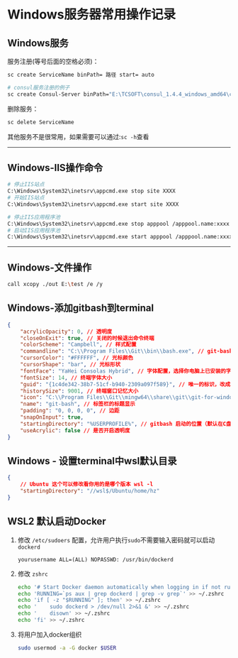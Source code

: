 # Windows服务器常用操作记录


## Windows服务

服务注册(等号后面的空格必须)：  
```bash
sc create ServiceName binPath= 路径 start= auto

# consul服务注册的例子
sc create Consul-Server binPath="E:\TCSOFT\consul_1.4.4_windows_amd64\consul.exe agent -config-file E:\TCSOFT\consul_1.4.4_windows_amd64\Server\config.json start= auto"
```

删除服务：
```bash
sc delete ServiceName
```

其他服务不是很常用，如果需要可以通过:`sc -h`查看

---

## Windows-IIS操作命令

```bash
# 停止IIS站点
C:\Windows\System32\inetsrv\appcmd.exe stop site XXXX
# 开始IIS站点
C:\Windows\System32\inetsrv\appcmd.exe start site XXXX

# 停止IIS应用程序池
C:\Windows\System32\inetsrv\appcmd.exe stop apppool /apppool.name:xxxx
# 启动IIS应用程序池
C:\Windows\System32\inetsrv\appcmd.exe start apppool /apppool.name:xxxx
```

---

## Windows-文件操作

```bash
call xcopy ./out E:\test /e /y
```

## Windows-添加gitbash到terminal

```json
{
    "acrylicOpacity": 0, // 透明度
    "closeOnExit": true, // 关闭的时候退出命令终端
    "colorScheme": "Campbell", // 样式配置
    "commandline": "C:\\Program Files\\Git\\bin\\bash.exe", // git-bash的命令行所在位置
    "cursorColor": "#FFFFFF", // 光标颜色
    "cursorShape": "bar", // 光标形状
    "fontFace": "YaHei Consolas Hybrid", // 字体配置，选择你电脑上已安装的字体
    "fontSize": 14, // 终端字体大小
    "guid": "{1c4de342-38b7-51cf-b940-2309a097f589}", // 唯一的标识，改成和其他的已有终端不一样
    "historySize": 9001, // 终端窗口记忆大小
    "icon": "C:\\Program Files\\Git\\mingw64\\share\\git\\git-for-windows.ico", // git的图标
    "name": "git-bash", // 标签栏的标题显示
    "padding": "0, 0, 0, 0", // 边距
    "snapOnInput": true,
    "startingDirectory": "%USERPROFILE%", // gitbash 启动的位置（默认在C盘的用户里面的就是 ~ ）
    "useAcrylic": false // 是否开启透明度
}
```

## Windows - 设置terminal中wsl默认目录

```json
{
    // Ubuntu 这个可以修改看你用的是哪个版本 wsl -l
    "startingDirectory": "//wsl$/Ubuntu/home/hz"
}
```

## WSL2 默认启动Docker

1. 修改 `/etc/sudoers` 配置，允许用户执行`sudo`不需要输入密码就可以启动`dockerd `

    ```
    yourusername ALL=(ALL) NOPASSWD: /usr/bin/dockerd
    ```
1. 修改 `zshrc`

    ```bash
    echo '# Start Docker daemon automatically when logging in if not running.' >> ~/.zshrc
    echo 'RUNNING=`ps aux | grep dockerd | grep -v grep`' >> ~/.zshrc
    echo 'if [ -z "$RUNNING" ]; then' >> ~/.zshrc
    echo '    sudo dockerd > /dev/null 2>&1 &' >> ~/.zshrc
    echo '    disown' >> ~/.zshrc
    echo 'fi' >> ~/.zshrc
    ```

1. 将用户加入docker组织

    ```bash
    sudo usermod -a -G docker $USER
    ```